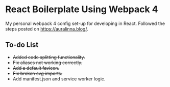 # React Boilerplate Using Webpack 4

My personal webpack 4 config set-up for developing in React. Followed the steps posted on https://auralinna.blog/.

## To-do List

- ~~Added code splitting functionality.~~
- ~~Fix aliases not working correctly.~~
- ~~Add a default favicon.~~
- ~~Fix broken svg imports.~~
- Add manifest.json and service worker logic.

